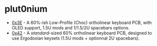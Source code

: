 # plut0nium

* [0x3E](0x3E) - A 60%-ish Low-Profile (Choc) ortholinear keyboard PCB, with OLED support, 1.5U mods and 1/1.5/2U spacebars options.
* [0x42](0x42) - A _standard_-sized 60% ortholinear keyboard PCB, designed to use Ergodoxian keysets (1.5U mods + optionnal 2U spacebars).

